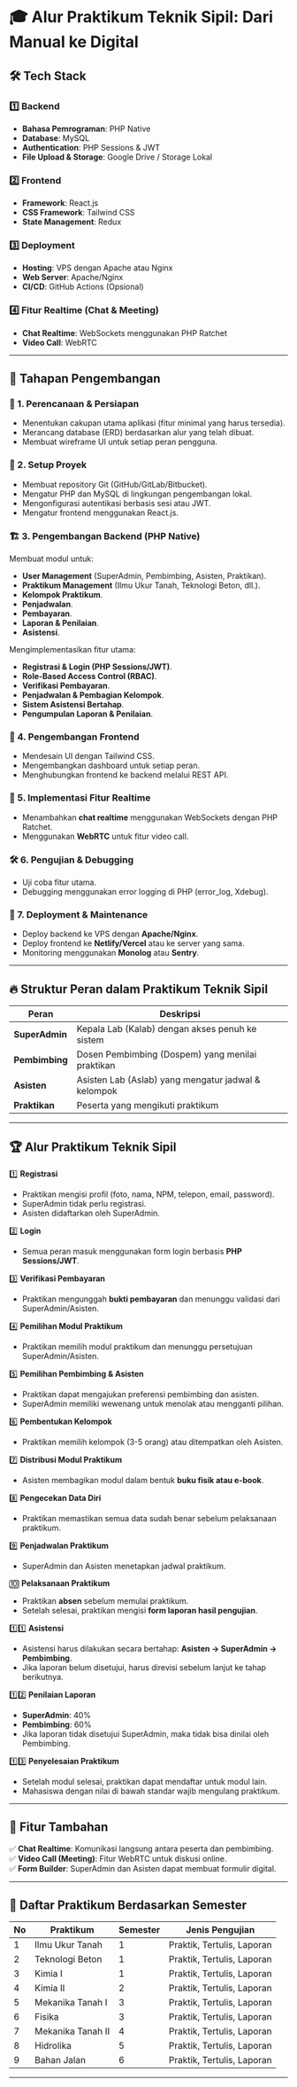 # 🎓 Alur Praktikum Teknik Sipil: Dari Manual ke Digital

## 🛠 Tech Stack

### 1️⃣ Backend
- **Bahasa Pemrograman**: PHP Native  
- **Database**: MySQL  
- **Authentication**: PHP Sessions & JWT  
- **File Upload & Storage**: Google Drive / Storage Lokal  

### 2️⃣ Frontend
- **Framework**: React.js  
- **CSS Framework**: Tailwind CSS  
- **State Management**: Redux  

### 3️⃣ Deployment
- **Hosting**: VPS dengan Apache atau Nginx  
- **Web Server**: Apache/Nginx  
- **CI/CD**: GitHub Actions (Opsional)  

### 4️⃣ Fitur Realtime (Chat & Meeting)
- **Chat Realtime**: WebSockets menggunakan PHP Ratchet  
- **Video Call**: WebRTC  

---

## 📌 Tahapan Pengembangan

### 📝 1. Perencanaan & Persiapan
- Menentukan cakupan utama aplikasi (fitur minimal yang harus tersedia).
- Merancang database (ERD) berdasarkan alur yang telah dibuat.
- Membuat wireframe UI untuk setiap peran pengguna.

### 🚀 2. Setup Proyek
- Membuat repository Git (GitHub/GitLab/Bitbucket).
- Mengatur PHP dan MySQL di lingkungan pengembangan lokal.
- Mengonfigurasi autentikasi berbasis sesi atau JWT.
- Mengatur frontend menggunakan React.js.

### 🏗 3. Pengembangan Backend (PHP Native)
Membuat modul untuk:
- **User Management** (SuperAdmin, Pembimbing, Asisten, Praktikan).
- **Praktikum Management** (Ilmu Ukur Tanah, Teknologi Beton, dll.).
- **Kelompok Praktikum**.
- **Penjadwalan**.
- **Pembayaran**.
- **Laporan & Penilaian**.
- **Asistensi**.

Mengimplementasikan fitur utama:
- **Registrasi & Login (PHP Sessions/JWT)**.
- **Role-Based Access Control (RBAC)**.
- **Verifikasi Pembayaran**.
- **Penjadwalan & Pembagian Kelompok**.
- **Sistem Asistensi Bertahap**.
- **Pengumpulan Laporan & Penilaian**.

### 🎨 4. Pengembangan Frontend
- Mendesain UI dengan Tailwind CSS.
- Mengembangkan dashboard untuk setiap peran.
- Menghubungkan frontend ke backend melalui REST API.

### 🔄 5. Implementasi Fitur Realtime
- Menambahkan **chat realtime** menggunakan WebSockets dengan PHP Ratchet.
- Menggunakan **WebRTC** untuk fitur video call.

### 🛠 6. Pengujian & Debugging
- Uji coba fitur utama.
- Debugging menggunakan error logging di PHP (error_log, Xdebug).

### 🚀 7. Deployment & Maintenance
- Deploy backend ke VPS dengan **Apache/Nginx**.
- Deploy frontend ke **Netlify/Vercel** atau ke server yang sama.
- Monitoring menggunakan **Monolog** atau **Sentry**.

---

## 🔥 Struktur Peran dalam Praktikum Teknik Sipil

| Peran       | Deskripsi |
|-------------|-------------------------------------------------|
| **SuperAdmin** | Kepala Lab (Kalab) dengan akses penuh ke sistem |
| **Pembimbing** | Dosen Pembimbing (Dospem) yang menilai praktikan |
| **Asisten** | Asisten Lab (Aslab) yang mengatur jadwal & kelompok |
| **Praktikan** | Peserta yang mengikuti praktikum |

---

## 🏆 Alur Praktikum Teknik Sipil

1️⃣ **Registrasi**  
   - Praktikan mengisi profil (foto, nama, NPM, telepon, email, password).  
   - SuperAdmin tidak perlu registrasi.  
   - Asisten didaftarkan oleh SuperAdmin.  

2️⃣ **Login**  
   - Semua peran masuk menggunakan form login berbasis **PHP Sessions/JWT**.  

3️⃣ **Verifikasi Pembayaran**  
   - Praktikan mengunggah **bukti pembayaran** dan menunggu validasi dari SuperAdmin/Asisten.  

4️⃣ **Pemilihan Modul Praktikum**  
   - Praktikan memilih modul praktikum dan menunggu persetujuan SuperAdmin/Asisten.  

5️⃣ **Pemilihan Pembimbing & Asisten**  
   - Praktikan dapat mengajukan preferensi pembimbing dan asisten.  
   - SuperAdmin memiliki wewenang untuk menolak atau mengganti pilihan.  

6️⃣ **Pembentukan Kelompok**  
   - Praktikan memilih kelompok (3-5 orang) atau ditempatkan oleh Asisten.  

7️⃣ **Distribusi Modul Praktikum**  
   - Asisten membagikan modul dalam bentuk **buku fisik atau e-book**.  

8️⃣ **Pengecekan Data Diri**  
   - Praktikan memastikan semua data sudah benar sebelum pelaksanaan praktikum.  

9️⃣ **Penjadwalan Praktikum**  
   - SuperAdmin dan Asisten menetapkan jadwal praktikum.  

🔟 **Pelaksanaan Praktikum**  
   - Praktikan **absen** sebelum memulai praktikum.  
   - Setelah selesai, praktikan mengisi **form laporan hasil pengujian**.  

1️⃣1️⃣ **Asistensi**  
   - Asistensi harus dilakukan secara bertahap: **Asisten → SuperAdmin → Pembimbing**.  
   - Jika laporan belum disetujui, harus direvisi sebelum lanjut ke tahap berikutnya.  

1️⃣2️⃣ **Penilaian Laporan**  
   - **SuperAdmin**: 40%  
   - **Pembimbing**: 60%  
   - Jika laporan tidak disetujui SuperAdmin, maka tidak bisa dinilai oleh Pembimbing.  

1️⃣3️⃣ **Penyelesaian Praktikum**  
   - Setelah modul selesai, praktikan dapat mendaftar untuk modul lain.  
   - Mahasiswa dengan nilai di bawah standar wajib mengulang praktikum.  

---

## 📌 Fitur Tambahan
✅ **Chat Realtime**: Komunikasi langsung antara peserta dan pembimbing.  
✅ **Video Call (Meeting)**: Fitur WebRTC untuk diskusi online.  
✅ **Form Builder**: SuperAdmin dan Asisten dapat membuat formulir digital.  

---

## 🏫 Daftar Praktikum Berdasarkan Semester

| No | Praktikum               | Semester | Jenis Pengujian |
|----|-------------------------|----------|----------------|
| 1  | Ilmu Ukur Tanah         | 1        | Praktik, Tertulis, Laporan |
| 2  | Teknologi Beton         | 1        | Praktik, Tertulis, Laporan |
| 3  | Kimia I                 | 1        | Praktik, Tertulis, Laporan |
| 4  | Kimia II                | 2        | Praktik, Tertulis, Laporan |
| 5  | Mekanika Tanah I        | 3        | Praktik, Tertulis, Laporan |
| 6  | Fisika                  | 3        | Praktik, Tertulis, Laporan |
| 7  | Mekanika Tanah II       | 4        | Praktik, Tertulis, Laporan |
| 8  | Hidrolika               | 5        | Praktik, Tertulis, Laporan |
| 9  | Bahan Jalan             | 6        | Praktik, Tertulis, Laporan |

---  
